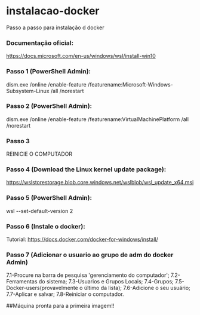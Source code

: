 # instalacao-docker
Passo a passo para instalação d docker
### Documentação oficial: 
https://docs.microsoft.com/en-us/windows/wsl/install-win10

### Passo 1 (PowerShell Admin): 
dism.exe /online /enable-feature /featurename:Microsoft-Windows-Subsystem-Linux /all /norestart

### Passo 2 (PowerShell Admin):
dism.exe /online /enable-feature /featurename:VirtualMachinePlatform /all /norestart

### Passo 3
REINICIE O COMPUTADOR

### Passo 4 (Download the Linux kernel update package):
https://wslstorestorage.blob.core.windows.net/wslblob/wsl_update_x64.msi

### Passo 5 (PowerShell Admin):
wsl --set-default-version 2

### Passo 6 (Instale o docker):
Tutorial: https://docs.docker.com/docker-for-windows/install/

### Passo 7 (Adicionar o usuario ao grupo de adm do docker Admin)
7.1-Procure na barra de pesquisa 'gerenciamento do computador';
7.2-Ferramentas do sistema;
7.3-Usuarios e Grupos Locais;
7.4-Grupos;
7.5-Docker-users(provavelmente o último da lista);
7.6-Adicione o seu usuário;
7.7-Aplicar e salvar;
7.8-Reiniciar o computador.

##Máquina pronta para a primeira imagem!!
